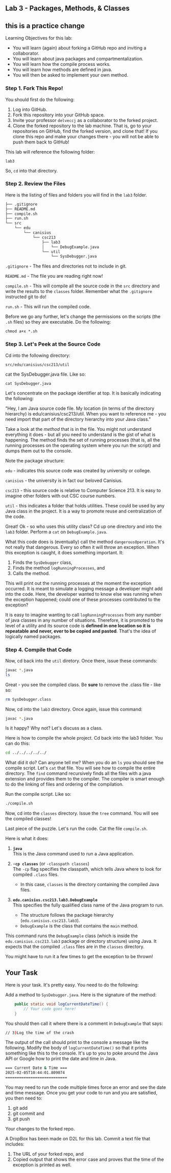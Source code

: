 ## Lab 3 - Packages, Methods, & Classes ##
## this is a practice change
Learning Objectives for this lab:

* You will learn (again) about forking a GitHub repo and inviting a collaborator.
* You will learn about java packages and compartmentalization.
* You will learn how the compile process works.
* You will learn how methods are defined in java.
* You will then be asked to implement your own method.

### Step 1. Fork This Repo!  ###

You should first do the following:

1. Log into GitHub.
2. Fork this repository into your GitHub space.
3. Invite your professor ```delveccj``` as a collaborator to the forked project.
4. Clone the forked repository to the lab machine.  That is, go to your repositories on GitHub, find the forked version, and clone that!  If you clone this repo and make your changes there - you will not be able to push them back to GitHub!

This lab will reference the following folder:

```lab3```

So, ```cd``` into that directory.

### Step 2.  Review the Files ###

Here is the listing of files and folders you will find in the ```lab3``` folder.

```bash
├── .gitignore
├── README.md
├── compile.sh
├── run.sh
└── src
    └── edu
        └── canisius
            └── csc213
                ├── lab3
                │   └── DebugExample.java
                └── util
                    └── SysDebugger.java
```

```.gitignore``` - The files and directories not to include in git.

```README.md``` - The file you are reading right now!

```compile.sh``` - This will compile all the source code in the ```src``` directory and write the results to the ```classes``` folder.  Remember what the ```.gitignore``` instructed git to do!

```run.sh``` - This will run the compiled code.  

Before we go any further, let's change the permissions on the scripts (the ```.sh``` files) so they are executable.  Do the following:

```chmod a+x *.sh```

### Step 3.  Let's Peek at the Source Code ###

Cd into the following directory:

```src/edu/canisius/csc213/util```

cat the SysDebugger.java file.  Like so:

``` cat SysDebugger.java ```

Let's concentrate on the package identifier at top.  It is basically indicating the following:

"Hey, I am Java source code file.  My location (in terms of the directory hierarchy) is edu/canisius/csc213/util.  When you want to reference me - you need import that part of the directory hierarchy into your Java class."

Take a look at the *method* that is in the file.  You might not understand everything it does - but all you need to understand is the gist of what is happening.  The method finds the set of running processes (that is, all the running processes on the operating system where you run the script) and dumps them out to the console.

Note the package structure:

```edu``` - indicates this source code was created by university or college.

```canisius``` - the university is in fact our beloved Canisius. 

```csc213``` - this source code is relative to Computer Science 213.  It is easy to imagine other folders with out CSC course numbers.

```util``` - this indicates a folder that holds utilities.  These could be used by any Java class in the project.  It is a way to promote reuse and centralization of the code.

Great!  Ok - so who uses this utility class?  Cd up one directory and into the ```lab3``` folder.  Perform a ```cat``` on ```DebugExample.java```.

What this code does is (eventually) call the method ```dangerousOperation```.  It's not really that dangerous.  Every so often it will throw an exception.  When this exception is caught, it does something important.  It:

1. Finds the ```SysDebugger``` class,  
2. Finds the method ```logRunningProcesses```, and
3. Calls the method.

This will print out the running processes at the moment the exception occurred.  It is meant to simulate a logging message a developer might add into the code.  Here, the developer wanted to know else was running when the exception happened; could one of these processes contributed to the exception?

It is easy to imagine wanting to call ```logRunningProcesses``` from any number of java classes in any number of situations.  Therefore, it is promoted to the level of a utility and its source code is **defined in one location so it is repeatable and never, ever to be copied and pasted**.  That's the idea of logically named packages.

### Step 4.  Compile that Code ###

Now, cd back into the ```util``` diretory.  Once there, issue these commands:

```bash
javac *.java
ls
```
Great - you see the compiled class.  Be **sure** to remove the .class file - like so:
 
 ```bash
 rm SysDebugger.class
 ```
 
 Now, cd into the ```lab3``` directory.  Once again, issue this command:
 
```bash
javac *.java
```

Is it happy?  Why not?  Let's discuss as a class.

Here is how to compile the whole project.  Cd back into the lab3 folder.  You can do this:

```bash
cd ../../../../../
```

What did it do?  Can anyone tell me?  When you do an ```ls``` you should see the compile script.  Let's ```cat``` that file.  You will see how to compile the entire directory.  The ```find``` command recursively finds all the files with a java extension and provides them to the compiler.  The compiler is smart enough to do the linking of files and ordering of the compilation.

Run the compile script.  Like so:

```bash
./compile.sh
```

Now, cd into the ```classes``` directory.  Issue the ```tree``` command.  You will see the compiled classes!

Last piece of the puzzle.  Let's run the code.  Cat the file ```compile.sh```.  

Here is what it does:

1. **`java`**  
   This is the Java command used to run a Java application.

2. **`-cp classes`** (or `-classpath classes`)  
   The `-cp` flag specifies the classpath, which tells Java where to look for compiled `.class` files.  
   - In this case, `classes` is the directory containing the compiled Java files.

3. **`edu.canisius.csc213.lab3.DebugExample`**  
   This specifies the fully qualified class name of the Java program to run.  
   - The structure follows the package hierarchy (`edu.canisius.csc213.lab3`).  
   - `DebugExample` is the class that contains the `main` method.

This command runs the `DebugExample` class (which is inside the `edu.canisius.csc213.lab3` package or directory structure) using Java. It expects that the compiled `.class` files are in the `classes` directory.

You might have to run it a few times to get the exception to be thrown!

## Your Task ##

Here is your task.  It's pretty easy.  You need to do the following:

Add a method to ```SysDebugger.java```.  Here is the signature of the method:

```java
    public static void logCurrentDateTime() {
		// Your code goes here!
    } 
```
You should then call it where there is a comment in ```DebugExample``` that says:

```bash
// 3)Log the time of the crash
```

The output of the call should print to the console a message like the following.  Modify the body of ```logCurrentDateTime()``` so that it prints something like this to the console.  It's up to you to poke around the Java API or Google how to print the date and time in Java.

```bash
=== Current Date & Time ===
2025-02-05T10:44:01.809074
===========================
```

You may need to run the code multiple times force an error and see the date and time message.  Once you get your code to run and you are satisfied, you then need to:

1. git add
2. git commit and 
3. git push 

Your changes to the forked repo.  

A DropBox has been made on D2L for this lab.  Commit a text file that includes:

1. The URL of your forked repo, and
2. Copied output that shows the error case and proves that the time of the exception is printed as well.
